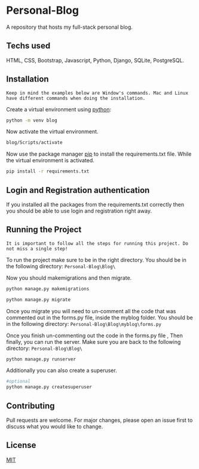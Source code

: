 # Personal-Blog
A repository that hosts my full-stack personal blog.

## Techs used

HTML, CSS, Bootstrap, Javascript, Python, Django, SQLite, PostgreSQL.

## Installation

``Keep in mind the examples below are Window's commands. Mac and Linux have different commands when doing the installation.``

Create a virtual environment using [python](https://www.python.org/):

```bash
python -m venv blog
```

Now activate the virtual environment.

```bash
blog/Scripts/activate
```

Now use the package manager [pip](https://pip.pypa.io/en/stable/) to install the requirements.txt file. While the virtual environment is activated.

```bash
pip install -r requirements.txt
```

## Login and Registration authentication

If you installed all the packages from the requirements.txt correctly then you should be able to use login and registration right away.


## Running the Project
``It is important to follow all the steps for running this project. Do not miss a single step!``

To run the project make sure to be in the right directory. You should be in the following directory: ``Personal-Blog\Blog\``

Now you should makemigrations and then migrate.

```python
python manage.py makemigrations

python manage.py migrate
```
Once you migrate you will need to un-comment all the code that was commented out in the forms.py file, inside the myblog folder. You should be in the following directory:
``Personal-Blog\Blog\myblog\forms.py``

Once you finish un-commenting out the code in the forms.py file , Then finally, you can run the server. Make sure you are back to the following directory: ``Personal-Blog\Blog\``

```python
python manage.py runserver
```

Additionally you can also create a superuser.

```python
#optional
python manage.py createsuperuser
```


## Contributing

Pull requests are welcome. For major changes, please open an issue first
to discuss what you would like to change.

## License

[MIT](https://choosealicense.com/licenses/mit/)

